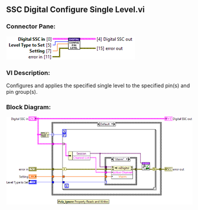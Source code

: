 ## **SSC Digital Configure Single Level.vi**
### Connector Pane:
![alt text](/docs/images/Instrument%20Control/Digital/SSC%20Digital/Pin%20Levels%20and%20Timing/SSC%20Digital%20Configure%20Single%20Level.vic.png "SSC Digital Configure Single Level.vi connector pane")

### VI Description:
Configures and applies the specified single level to the specified pin(s) and pin group(s).

### Block Diagram:
![alt text](/docs/images/Instrument%20Control/Digital/SSC%20Digital/Pin%20Levels%20and%20Timing/SSC%20Digital%20Configure%20Single%20Level.vid.png "SSC Digital Configure Single Level.vi block diagram")
